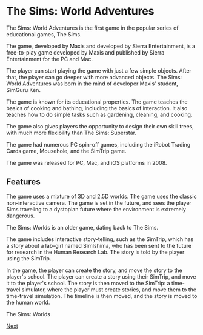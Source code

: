 # The Sims: World Adventures

The Sims: World Adventures is the first game in the popular series of educational games, The Sims.

The game, developed by Maxis and developed by Sierra Entertainment, is a free-to-play game developed by Maxis and published by Sierra Entertainment for the PC and Mac.

The player can start playing the game with just a few simple objects. After that, the player can go deeper with more advanced objects. The Sims: World Adventures was born in the mind of developer Maxis' student, SimGuru Ken.

The game is known for its educational properties. The game teaches the basics of cooking and bathing, including the basics of interaction. It also teaches how to do simple tasks such as gardening, cleaning, and cooking.

The game also gives players the opportunity to design their own skill trees, with much more flexibility than The Sims: Superstar.

The game had numerous PC spin-off games, including the iRobot Trading Cards game, Mousehole, and the SimTrip game.

The game was released for PC, Mac, and iOS platforms in 2008.

## Features

The game uses a mixture of 3D and 2.5D worlds. The game uses the classic non-interactive camera. The game is set in the future, and sees the player Sims traveling to a dystopian future where the environment is extremely dangerous.

The Sims: Worlds is an older game, dating back to The Sims.

The game includes interactive story-telling, such as the SimTrip, which has a story about a lab-girl named SimIshima, who has been sent to the future for research in the Human Research Lab. The story is told by the player using the                 SimTrip.

In the game, the player can create the story, and move the story to the player's school. The player can create a story using their                SimTrip, and move it to the player's school. The story is then moved to the SimTrip: a time-travel simulator, where the player must create stories, and move them to the time-travel simulation. The timeline is then moved, and the story is moved to the human world.

The Sims: Worlds

[Next](434.md)